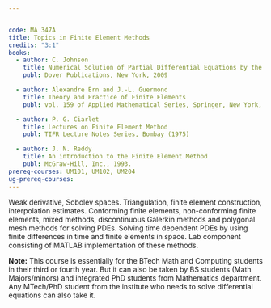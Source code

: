 ```yaml
---


code: MA 347A
title: Topics in Finite Element Methods
credits: "3:1"
books:
  - author: C. Johnson
    title: Numerical Solution of Partial Differential Equations by the Finite Element Method
    publ: Dover Publications, New York, 2009

  - author: Alexandre Ern and J.-L. Guermond
    title: Theory and Practice of Finite Elements
    publ: vol. 159 of Applied Mathematical Series, Springer, New York, 2004

  - author: P. G. Ciarlet
    title: Lectures on Finite Element Method
    publ: TIFR Lecture Notes Series, Bombay (1975)

  - author: J. N. Reddy
    title: An introduction to the Finite Element Method
    publ: McGraw-Hill, Inc., 1993.
prereq-courses: UM101, UM102, UM204
ug-prereq-courses: 
---
```


Weak derivative, Sobolev spaces. Triangulation, finite element construction, interpolation estimates. Conforming finite elements, non-conforming finite elements, mixed methods, discontinuous Galerkin methods and polygonal mesh methods for solving PDEs. Solving time dependent PDEs by using finite differences in time and finite elements in space. Lab component consisting of MATLAB implementation of these methods.

**Note:** This course is essentially for the BTech Math and Computing students in their third or fourth year. But it can also be taken by BS students (Math Majors/minors) and integrated PhD students from Mathematics department. Any MTech/PhD student from the institute who needs to solve differential equations can also take it.